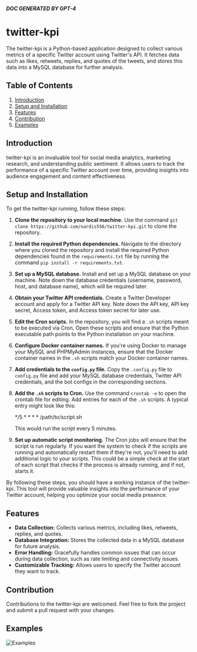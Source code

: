 ***DOC GENERATED BY GPT-4***

# twitter-kpi

The twitter-kpi is a Python-based application designed to collect various metrics of a specific Twitter account using Twitter's API. It fetches data such as likes, retweets, replies, and quotes of the tweets, and stores this data into a MySQL database for further analysis.

## Table of Contents

1. [Introduction](#introduction)
2. [Setup and Installation](#installation)
4. [Features](#features)
5. [Contribution](#contribution)
6. [Examples](#examples)

## Introduction <a name="introduction"></a>

twitter-kpi is an invaluable tool for social media analytics, marketing research, and understanding public sentiment. It allows users to track the performance of a specific Twitter account over time, providing insights into audience engagement and content effectiveness.

## Setup and Installation <a name="installation"></a>

To get the twitter-kpi running, follow these steps:

1. **Clone the repository to your local machine.**
   Use the command `git clone https://github.com/nardis556/twitter-kpi.git` to clone the repository.

2. **Install the required Python dependencies.**
   Navigate to the directory where you cloned the repository and install the required Python dependencies found in the `requirements.txt` file by running the command `pip install -r requirements.txt`.

3. **Set up a MySQL database.**
   Install and set up a MySQL database on your machine. Note down the database credentials (username, password, host, and database name), which will be required later.

4. **Obtain your Twitter API credentials.**
   Create a Twitter Developer account and apply for a Twitter API key. Note down the API key, API key secret, Access token, and Access token secret for later use.

5. **Edit the Cron scripts.**
   In the repository, you will find a `.sh` scripts meant to be executed via Cron. Open these scripts and ensure that the Python executable path points to the Python installation on your machine.

6. **Configure Docker container names.**
   If you're using Docker to manage your MySQL and PHPMyAdmin instances, ensure that the Docker container names in the `.sh` scripts match your Docker container names. 

7. **Add credentials to the `config.py` file.**
   Copy the `.config.py` file to `config.py` file and add your MySQL database credentials, Twitter API credentials, and the bot configs in the corresponding sections.

8. **Add the `.sh` scripts to Cron.**
   Use the command `crontab -e` to open the crontab file for editing. Add entries for each of the `.sh` scripts. A typical entry might look like this:
   
   */5 * * * * /path/to/script.sh
   
   This would run the script every 5 minutes.

9. **Set up automatic script monitoring.**
The Cron jobs will ensure that the script is run regularly. If you want the system to check if the scripts are running and automatically restart them if they're not, you'll need to add additional logic to your scripts. This could be a simple check at the start of each script that checks if the process is already running, and if not, starts it.

By following these steps, you should have a working instance of the twitter-kpi. This tool will provide valuable insights into the performance of your Twitter account, helping you optimize your social media presence.

## Features <a name="features"></a>

- **Data Collection:** Collects various metrics, including likes, retweets, replies, and quotes.
- **Database Integration:** Stores the collected data in a MySQL database for future analysis.
- **Error Handling:** Gracefully handles common issues that can occur during data collection, such as rate limiting and connectivity issues.
- **Customizable Tracking:** Allows users to specify the Twitter account they want to track.

## Contribution <a name="contribution"></a>

Contributions to the twitter-kpi are welcomed. Feel free to fork the project and submit a pull request with your changes.

## Examples <a name="examples"></a>
![Examples](https://github.com/nardis556/twitter-kpi/assets/82609175/1799e891-1b66-4a48-8382-d93a540bb6b7)